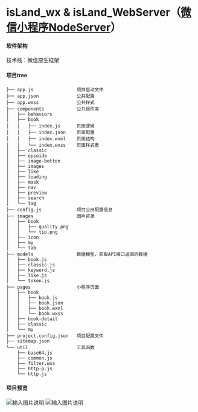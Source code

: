 # isLand_wx & isLand_WebServer（[微信小程序NodeServer](https://gitee.com/hexiaodai/isLand-node.git)）
#### 软件架构
技术栈：微信原生框架
#### 项目tree
```
├── app.js                项目启动文件
├── app.json              公共配置
├── app.wxss              公共样式  
├── components            公共组件库
│   ├── behaviors
│   ├── book
│   │   ├── index.js      页面逻辑
│   │   ├── index.json    页面配置
│   │   ├── index.wxml    页面结构
│   │   └── index.wxss    页面样式表
│   ├── classic
│   ├── epsoide
│   ├── image-botton
│   ├── images
│   ├── like
│   ├── loading
│   ├── mask
│   ├── nav
│   ├── preview
│   ├── search
│   └── tag
├── config.js             项目公用配置信息
├── images                图片资源
│   ├── book
│   │   ├── quality.png
│   │   └── tip.png
│   ├── icon
│   ├── my
│   └── tab
├── models                数据模型，获取API接口返回的数据
│   ├── book.js
│   ├── classic.js
│   ├── keyword.js
│   ├── like.js
│   └── token.js
├── pages                 小程序页面
│   ├── book
│   │   ├── book.js
│   │   ├── book.json
│   │   ├── book.wxml
│   │   └── book.wxss
│   ├── book-detail
│   ├── classic
│   └── my
├── project.config.json   项目配置文件
├── sitemap.json
└── util                  工具函数
    ├── base64.js
    ├── common.js
    ├── filter.wxs
    ├── http-p.js
    └── http.js
```
#### 项目预览
![输入图片说明](https://images.gitee.com/uploads/images/2019/1205/203101_213ec13e_5174336.png "屏幕截图.png")
![输入图片说明](https://images.gitee.com/uploads/images/2019/1205/203211_cda88f5a_5174336.png "屏幕截图.png")
